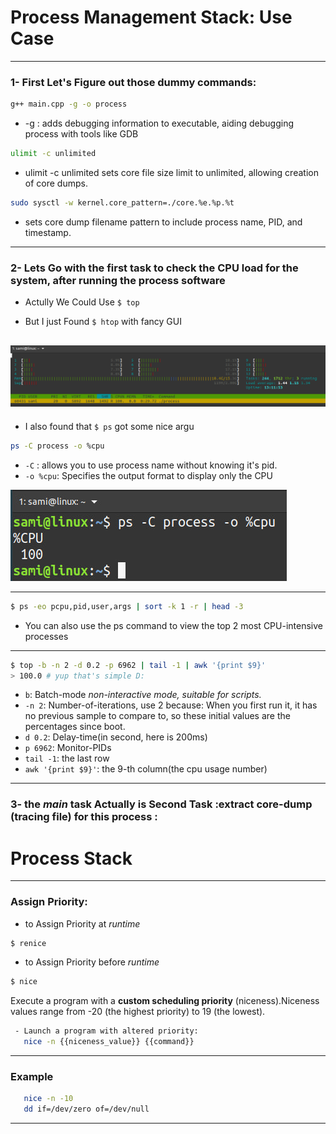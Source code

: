 # Process Management Stack: Use Case
---

### 1- **First Let's Figure out those dummy commands**:

```bash
g++ main.cpp -g -o process
```
- -g : adds debugging information to executable, 
     aiding debugging process with tools like GDB


```bash
ulimit -c unlimited
```


- ulimit -c unlimited sets core file size limit to unlimited, 
allowing creation of core dumps.


```bash
sudo sysctl -w kernel.core_pattern=./core.%e.%p.%t
```
- sets core dump filename pattern to 
include process name, PID, and timestamp.

---

### 2- **Lets Go with the first task to check the CPU load for the system, after running the process software**

- Actully We Could Use ```$ top ``` 

- But I just Found ``` $ htop ``` with fancy GUI

![p1](/LinuxFundamentals/03.Process_Stack/assests/2.png)
---
- I also found that `` $ ps `` got some nice argu
```bash
ps -C process -o %cpu
```
- ``-C`` : allows you to use process name without knowing it's pid.
- ``-o %cpu``: Specifies the output format to display only the CPU

![p2](/LinuxFundamentals/03.Process_Stack/assests/3.jpg)

---
```bash
$ ps -eo pcpu,pid,user,args | sort -k 1 -r | head -3 
```

- You can also use the ps command to view the top 2 most CPU-intensive processes 
---
```bash
$ top -b -n 2 -d 0.2 -p 6962 | tail -1 | awk '{print $9}'
> 100.0 # yup that's simple D:
```
- ``b``: Batch-mode *non-interactive mode, suitable for scripts.*
- ``-n 2``: Number-of-iterations, use 2 because: When you first run it, it has no previous sample to compare to, so these initial values are the percentages since boot.
- ``d 0.2``: Delay-time(in second, here is 200ms)
- ``p 6962``: Monitor-PIDs
- ``tail -1``: the last row
- ``awk '{print $9}'``: the 9-th column(the cpu usage number)
---

### 3- **the *main* task Actually is Second Task :extract core-dump (tracing file) for this process :**



# Process Stack
----

### Assign Priority:

- to Assign Priority at *runtime*
```bash
$ renice
```

- to Assign Priority before *runtime*
```bash
$ nice
```

Execute a program with a **custom scheduling priority** (niceness).Niceness values range from -20 (the highest priority) to 19 (the lowest).
```bash
 - Launch a program with altered priority:
   nice -n {{niceness_value}} {{command}}
```
----
### Example

```bash
   nice -n -10 
   dd if=/dev/zero of=/dev/null
```

------
